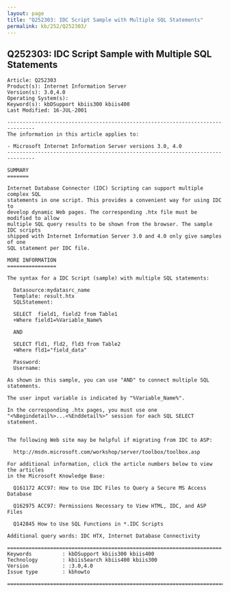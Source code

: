 ```yaml
---
layout: page
title: "Q252303: IDC Script Sample with Multiple SQL Statements"
permalink: kb/252/Q252303/
---
```


## Q252303: IDC Script Sample with Multiple SQL Statements

	Article: Q252303
	Product(s): Internet Information Server
	Version(s): 3.0,4.0
	Operating System(s): 
	Keyword(s): kbDSupport kbiis300 kbiis400
	Last Modified: 16-JUL-2001
	
	-------------------------------------------------------------------------------
	The information in this article applies to:
	
	- Microsoft Internet Information Server versions 3.0, 4.0 
	-------------------------------------------------------------------------------
	
	SUMMARY
	=======
	
	Internet Database Connector (IDC) Scripting can support multiple complex SQL
	statements in one script. This provides a convenient way for using IDC to
	develop dynamic Web pages. The corresponding .htx file must be modified to allow
	multiple SQL query results to be shown from the browser. The sample IDC scripts
	shipped with Internet Information Server 3.0 and 4.0 only give samples of one
	SQL statement per IDC file.
	
	MORE INFORMATION
	================
	
	The syntax for a IDC Script (sample) with multiple SQL statements:
	
	  Datasource:mydatasrc_name
	  Template: result.htx
	  SQLStatement:
	
	  SELECT  field1, field2 from Table1
	  +Where field1=%Variable_Name%
	
	  AND
	
	  SELECT fld1, fld2, fld3 from Table2
	  +Where fld1="field_data"
	
	  Password:
	  Username:
	
	As shown in this sample, you can use "AND" to connect multiple SQL statements.
	
	The user input variable is indicated by "%Variable_Name%".
	
	In the corresponding .htx pages, you must use one
	"<%Begindetail%>...<%Enddetail%>" session for each SQL SELECT
	statement.
	
	
	The following Web site may be helpful if migrating from IDC to ASP:
	
	  http://msdn.microsoft.com/workshop/server/toolbox/toolbox.asp
	
	For additional information, click the article numbers below to view the articles
	in the Microsoft Knowledge Base:
	
	  Q161172 ACC97: How to Use IDC Files to Query a Secure MS Access Database
	
	  Q162975 ACC97: Permissions Necessary to View HTML, IDC, and ASP Files
	
	  Q142845 How to Use SQL Functions in *.IDC Scripts
	
	Additional query words: IDC HTX, Internet Database Connectivity
	
	======================================================================
	Keywords          : kbDSupport kbiis300 kbiis400 
	Technology        : kbiisSearch kbiis400 kbiis300
	Version           : :3.0,4.0
	Issue type        : kbhowto
	
	=============================================================================
	
